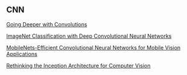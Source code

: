 ## CNN

[Going Deeper with Convolutions](https://arxiv.org/pdf/1409.4842.pdf)

[ImageNet Classification with Deep Convolutional Neural Networks](https://papers.nips.cc/paper/4824-imagenet-classification-with-deep-convolutional-neural-networks.pdf)

[MobileNets-Efficient Convolutional Neural Networks for Mobile Vision Applications](https://arxiv.org/pdf/1704.04861.pdf)

[Rethinking the Inception Architecture for Computer Vision](https://arxiv.org/pdf/1512.00567.pdf)

